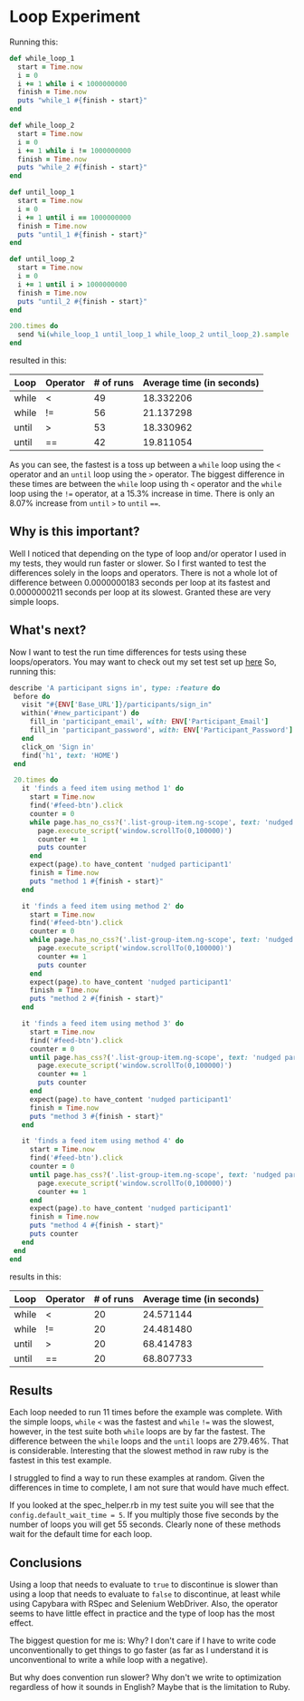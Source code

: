 # Loop Experiment

Running this:

```ruby
def while_loop_1
  start = Time.now
  i = 0
  i += 1 while i < 1000000000
  finish = Time.now
  puts "while_1 #{finish - start}"
end

def while_loop_2
  start = Time.now
  i = 0
  i += 1 while i != 1000000000
  finish = Time.now
  puts "while_2 #{finish - start}"
end

def until_loop_1
  start = Time.now
  i = 0
  i += 1 until i == 1000000000
  finish = Time.now
  puts "until_1 #{finish - start}"
end

def until_loop_2
  start = Time.now
  i = 0
  i += 1 until i > 1000000000
  finish = Time.now
  puts "until_2 #{finish - start}"
end

200.times do
  send %i(while_loop_1 until_loop_1 while_loop_2 until_loop_2).sample
end
```

resulted in this:

Loop | Operator | # of runs | Average time (in seconds)
--- | --- | --- | ---
while | < | 49 | 18.332206
while | != | 56 | 21.137298
until | > | 53 | 18.330962
until | == | 42 | 19.811054

As you can see, the fastest is a toss up between a `while` loop using the `<`
operator and an `until` loop using the `>` operator. The biggest difference
in these times are between the `while` loop using th `<` operator and the
`while` loop using the `!=` operator, at a 15.3% increase in time. There is
only an 8.07% increase from `until` `>` to `until` `==`.

## Why is this important?

Well I noticed that depending on the type of loop and/or operator I used in my
tests, they would run faster or slower. So I first wanted to test the
differences solely in the loops and operators. There is not a whole lot of
difference between 0.0000000183 seconds per loop at its fastest and 
0.0000000211 seconds per loop at its slowest. Granted these are very simple
loops.

## What's next?

Now I want to test the run time differences for tests using these
loops/operators. You may want to check out my set test set up 
[here](https://github.com/cbrenner04/tfd_core_features/blob/master/spec/spec_helper.rb)
So, running this:

 ```ruby
describe 'A participant signs in', type: :feature do
  before do
    visit "#{ENV['Base_URL']}/participants/sign_in"
    within('#new_participant') do
      fill_in 'participant_email', with: ENV['Participant_Email']
      fill_in 'participant_password', with: ENV['Participant_Password']
    end
    click_on 'Sign in'
    find('h1', text: 'HOME')
  end

  20.times do
    it 'finds a feed item using method 1' do
      start = Time.now
      find('#feed-btn').click
      counter = 0
      while page.has_no_css?('.list-group-item.ng-scope', text: 'nudged participant1') && counter < 15
        page.execute_script('window.scrollTo(0,100000)')
        counter += 1
        puts counter
      end
      expect(page).to have_content 'nudged participant1'
      finish = Time.now
      puts "method 1 #{finish - start}"
    end

    it 'finds a feed item using method 2' do
      start = Time.now
      find('#feed-btn').click
      counter = 0
      while page.has_no_css?('.list-group-item.ng-scope', text: 'nudged participant1') && counter != 15
        page.execute_script('window.scrollTo(0,100000)')
        counter += 1
        puts counter
      end
      expect(page).to have_content 'nudged participant1'
      finish = Time.now
      puts "method 2 #{finish - start}"
    end

    it 'finds a feed item using method 3' do
      start = Time.now
      find('#feed-btn').click
      counter = 0
      until page.has_css?('.list-group-item.ng-scope', text: 'nudged participant1') || counter > 15
        page.execute_script('window.scrollTo(0,100000)')
        counter += 1
        puts counter
      end
      expect(page).to have_content 'nudged participant1'
      finish = Time.now
      puts "method 3 #{finish - start}"
    end

    it 'finds a feed item using method 4' do
      start = Time.now
      find('#feed-btn').click
      counter = 0
      until page.has_css?('.list-group-item.ng-scope', text: 'nudged participant1') || counter == 15
        page.execute_script('window.scrollTo(0,100000)')
        counter += 1
      end
      expect(page).to have_content 'nudged participant1'
      finish = Time.now
      puts "method 4 #{finish - start}"
      puts counter
    end
  end
end
```
results in this:

Loop | Operator | # of runs | Average time (in seconds)
--- | --- | --- | ---
while | < | 20 | 24.571144
while | != | 20 | 24.481480
until | > | 20 | 68.414783
until | == | 20 | 68.807733

## Results

Each loop needed to run 11 times before the example was complete. With the
simple loops, `while` `<` was the fastest and `while` `!=` was the slowest,
however, in the test suite both `while` loops are by far the fastest. The
difference between the `while` loops and the `until` loops are 279.46%. That is
considerable. Interesting that the slowest method in raw ruby is the fastest in
this test example.

I struggled to find a way to run these examples at random. Given the
differences in time to complete, I am not sure that would have much effect.

If you looked at the spec_helper.rb in my test suite you will see that the
`config.default_wait_time = 5`. If you multiply those five seconds by the
number of loops you will get 55 seconds. Clearly none of these methods wait for
the default time for each loop. 

## Conclusions

Using a loop that needs to evaluate to `true` to discontinue is slower than
using a loop that needs to evaluate to `false` to discontinue, at least while
using Capybara with RSpec and Selenium WebDriver. Also, the operator seems to
have little effect in practice and the type of loop has the most effect.

The biggest question for me is: Why? I don't care if I have to write code
unconventionally to get things to go faster (as far as I understand it is
unconventional to write a while loop with a negative).

But why does convention run slower? Why don't we write to optimization
regardless of how it sounds in English? Maybe that is the limitation to Ruby.
